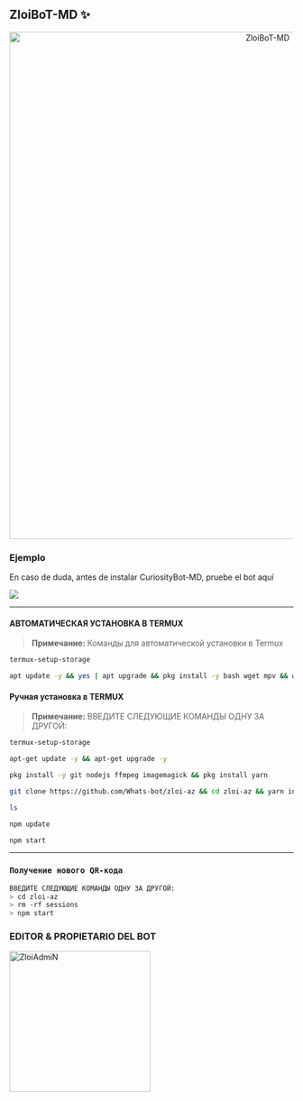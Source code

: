 ## ZloiBoT-MD ✨

<p align="center">
<img src="https://imageup.ru/img17/4690289/menu1.jpg" alt="ZloiBoT-MD" width="900"/>
</p>



### Ejemplo 
En caso de duda, antes de instalar CuriosityBot-MD, pruebe el bot aquí

<a href="https://chat.whatsapp.com/FQ4gui0wUTO94zgP2YUbsH">
  <img src="https://img.shields.io/badge/ZloiBoT-0a0a0a?style=for-the-badge&logo=whatsapp&logoColor=white">
</a>

***



#### АВТОМАТИЧЕСКАЯ УСТАНОВКА В TERMUX

> **Примечание:** Команды для автоматической установки в Termux  
```bash
termux-setup-storage
```
```bash
apt update -y && yes | apt upgrade && pkg install -y bash wget mpv && wget -O - https://raw.githubusercontent.com/Whats-bot/zloi-az/master/curiosity.sh | bash
```

#### Ручная установка в TERMUX

> **Примечание:** ВВЕДИТЕ СЛЕДУЮЩИЕ КОМАНДЫ ОДНУ ЗА ДРУГОЙ:
```bash
termux-setup-storage
```

```bash
apt-get update -y && apt-get upgrade -y
```

```bash
pkg install -y git nodejs ffmpeg imagemagick && pkg install yarn
```

```bash
git clone https://github.com/Whats-bot/zloi-az && cd zloi-az && yarn install && npm install
```

```bash
ls
```
```bash
npm update
```

```bash
npm start
```



***

### `Получение нового QR-кода`
```bash
ВВЕДИТЕ СЛЕДУЮЩИЕ КОМАНДЫ ОДНУ ЗА ДРУГОЙ:
> cd zloi-az
> rm -rf sessions
> npm start
```

### EDITOR & PROPIETARIO DEL BOT
<a href="https://github.com/Whats-bot"><img src="https://imageup.ru/img86/4690319/photo_2024-01-05_13-24-46.jpg" width="250" height="250" alt="ZloiAdmiN"/></a>

